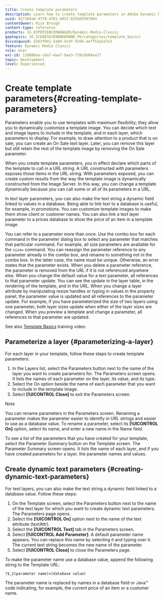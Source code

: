 ```yaml
---
title: Create template parameters
description: Learn how to create template parameters in Adobe Dynamic Media Classic.
uuid: d17168a8-4776-4761-b022-8258d5997604
contentOwner: Rick Brough
content-type: reference
products: SG_EXPERIENCEMANAGER/Dynamic-Media-Classic
geptopics: SG_SCENESEVENONDEMAND_PK/categories/template_basics
discoiquuid: d263f041-5a0d-4c4f-9266-aeff51a5a7e2
feature: Dynamic Media Classic
role: User
exl-id: 118806ea-c8a7-4aaf-9ae3-739c6b04ea77
topic: Development
level: Experienced
---
```

# Create template parameters{#creating-template-parameters}

Parameters enable you to use templates with maximum flexibility; they allow you to dynamically customize a template image. You can decide which text and image layers to include in the template, and in each layer, which parameters to display. For example, to draw attention to a product that is on sale, you can create an On Sale text layer. Later, you can remove this layer but still retain the rest of the template image by removing the On Sale parameter.

When you create template parameters, you in effect declare which parts of the template to call in a URL string. A URL constructed with parameters exposes those items in the URL string. With parameters exposed, you can create custom results from the way the template image is dynamically constructed from the Image Server. In this way, you can change a template dynamically because you can call some or all of its parameters in a URL.

In text layer parameters, you can also make the text string a dynamic field linked to values in a database. Being able to link text to a database is useful, for example, in promotions. You can customize template images to make them show client or customer names. You can also link a text layer parameter to a prices database to show the price of an item in a template image.

You can refer to a parameter more than once. Use the combo box for each command in the parameter dialog box to select any parameter that matches that particular command. For example, all size parameters are available for the `size=` command. You can reassign the parameter reference to any parameter already in the combo box, and rename to something not in the combo box. In the latter case, the name must be unique. Otherwise, an error states that the parameter exists. When you delete a parameter reference, the parameter is removed from the URL if it is not referenced anywhere else. When you change the default value for a text parameter, all references to that parameter update. You can see the update in the layer table, in the rendering of the template, and in the URL. When you change a layer attribute by manipulating resize handles or typing in values in the property panel, the parameter value is updated and all references to the parameter update. For example, if you have parameterized the size of two layers using one parameter, both layer sizes update when either of the layer sizes are changed. When you preview a template and change a parameter, all references to that parameter are updated.

See also [Template Basics](https://s7d5.scene7.com/s7viewers/html5/VideoViewer.html?videoserverurl=https://s7d5.scene7.com/is/content/&emailurl=https://s7d5.scene7.com/s7/emailFriend&serverUrl=https://s7d5.scene7.com/is/image/&config=Scene7SharedAssets/Universal_HTML5_Video&contenturl=https://s7d5.scene7.com/skins/&asset=S7tutorials/553_Template%20Basics_converted%20renamed_Dynamic%20Banners-AVS) training video.

## Parameterize a layer {#parameterizing-a-layer}

For each layer in your template, follow these steps to create template parameters:

1. In the Layers list, select the Parameters button next to the name of the layer you want to create parameters for. The Parameters screen opens. It lists the names of each parameter on the layer, its value, and its type.
1. Select the On option beside the name of each parameter that you want to include in the template image.
1. Select **[!UICONTROL Close]** to exit the Parameters screen.

>[!NOTE]
>
>You can rename parameters in the Parameters screen. Renaming a parameter makes the parameter easier to identify in URL strings and easier to use as a database value. To rename a parameter, select its **[!UICONTROL On]** option, select its name, and enter a new name in the Name field.

To see a list of the parameters that you have created for your template, select the Parameter Summary button on the Template screen. The Parameter Summary screen opens. It lists the name of each layer, and if you have created parameters for a layer, the parameter names and values.

## Create dynamic text parameters {#creating-dynamic-text-parameters}

For text layers, you can also make the text string a dynamic field linked to a database value. Follow these steps:

1. On the Template screen, select the Parameters button next to the name of the text layer for which you want to create dynamic text parameters. The Parameters page opens.
1. Select the **[!UICONTROL On]** option next to the name of the text attribute (textAttr).
1. Select the **[!UICONTROL Text]** tab in the Parameters screen.
1. Select **[!UICONTROL Add Parameter]**. A default parameter name appears. You can replace this name by selecting it and typing over it. The current text string becomes the new name of the parameter. 
1. Select **[!UICONTROL Close]** to close the Parameters page.

To make the parameter name use a database value, append the following string to the Template URL:

```as3
?$_2(parameter name)=(database value)
```

The parameter name is replaced by names in a database field or Java™ code indicating, for example, the current price of an item or a customer name.

